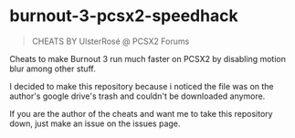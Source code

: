 # burnout-3-pcsx2-speedhack

> CHEATS BY UlsterRosé @ PCSX2 Forums

Cheats to make Burnout 3 run much faster on PCSX2 by disabling motion blur among other stuff.

I decided to make this repository because i noticed the file was on the author's google drive's trash and couldn't be downloaded anymore.

If you are the author of the cheats and want me to take this repository down, just make an issue on the issues page.

